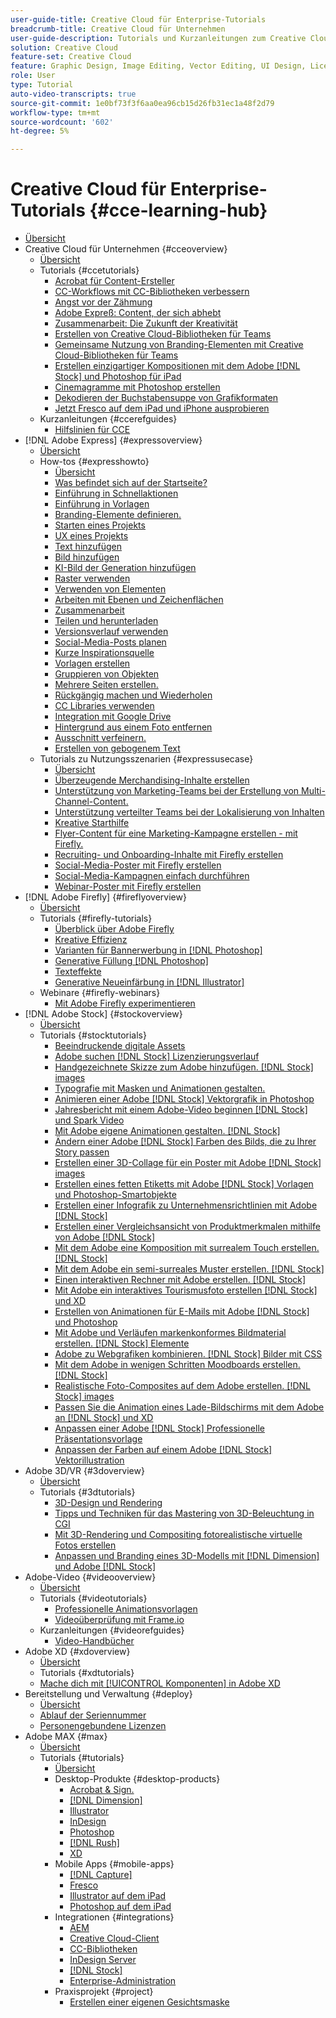 ```yaml
---
user-guide-title: Creative Cloud für Enterprise-Tutorials
breadcrumb-title: Creative Cloud für Unternehmen
user-guide-description: Tutorials und Kurzanleitungen zum Creative Cloud für Unternehmen
solution: Creative Cloud
feature-set: Creative Cloud
feature: Graphic Design, Image Editing, Vector Editing, UI Design, Licensable Assets, Gen AI, Video Editing, 3D
role: User
type: Tutorial
auto-video-transcripts: true
source-git-commit: 1e0bf73f3f6aa0ea96cb15d26fb31ec1a48f2d79
workflow-type: tm+mt
source-wordcount: '602'
ht-degree: 5%

---
```



# Creative Cloud für Enterprise-Tutorials {#cce-learning-hub}

+ [Übersicht](overview.md)
+ Creative Cloud für Unternehmen {#cceoverview}
   + [Übersicht](cce/overview-cce.md)
   + Tutorials {#ccetutorials}
      + [Acrobat für Content-Ersteller](cce/acrobat-content-creators.md)
      + [CC-Workflows mit CC-Bibliotheken verbessern](cce/cc-workflows-cc-libraries.md)
      + [Angst vor der Zähmung](cce/taming-type-anxiety.md)
      + [Adobe Expreß: Content, der sich abhebt](cce/adobe-express-content-that-stands-out.md)
      + [Zusammenarbeit: Die Zukunft der Kreativität](cce/collaboration-the-future-of-creativity.md)
      + [Erstellen von Creative Cloud-Bibliotheken für Teams](cce/ccteamlibraries.md)
      + [Gemeinsame Nutzung von Branding-Elementen mit Creative Cloud-Bibliotheken für Teams](cce/sharecclibraries.md)
      + [Erstellen einzigartiger Kompositionen mit dem Adobe [!DNL Stock] und Photoshop für iPad](cce/compositepsipad.md)
      + [Cinemagramme mit Photoshop erstellen](cce/cinemagraphps.md)
      + [Dekodieren der Buchstabensuppe von Grafikformaten](cce/alphabetsoup.md)
      + [Jetzt Fresco auf dem iPad und iPhone ausprobieren](cce/frescoworkshop.md)
   + Kurzanleitungen {#ccerefguides}
      + [Hilfslinien für CCE](quick-reference/overview-ref.md)
+ [!DNL Adobe Express] {#expressoverview}
   + [Übersicht](express/overview-express.md)
   + How-tos {#expresshowto}
      + [Übersicht](express/overview-express-how-to.md)
      + [Was befindet sich auf der Startseite?](express/get-started.md)
      + [Einführung in Schnellaktionen](express/quick-actions.md)
      + [Einführung in Vorlagen](express/introduction-templates.md)
      + [Branding-Elemente definieren.](express/brand.md)
      + [Starten eines Projekts](express/new-project.md)
      + [UX eines Projekts](express/workspace.md)
      + [Text hinzufügen](express/text-effects.md)
      + [Bild hinzufügen](express/image-effects.md)
      + [KI-Bild der Generation hinzufügen](express/add-gen-ai-image.md)
      + [Raster verwenden](express/grids.md)
      + [Verwenden von Elementen](express/add-design-assets.md)
      + [Arbeiten mit Ebenen und Zeichenflächen](express/layers.md)
      + [Zusammenarbeit](express/collaborate.md)
      + [Teilen und herunterladen](express/share.md)
      + [Versionsverlauf verwenden](express/version-history.md)
      + [Social-Media-Posts planen](express/schedule.md)
      + [Kurze Inspirationsquelle](express/get-inspiration.md)
      + [Vorlagen erstellen](express/create-templates.md)
      + [Gruppieren von Objekten](express/group-objects.md)
      + [Mehrere Seiten erstellen.](express/multiple-pages.md)
      + [Rückgängig machen und Wiederholen](express/undo-redo.md)
      + [CC Libraries verwenden](express/cc-libraries.md)
      + [Integration mit Google Drive](express/google-drive.md)
      + [Hintergrund aus einem Foto entfernen](express/remove-background.md)
      + [Ausschnitt verfeinern.](express/refine-cutout.md)
      + [Erstellen von gebogenem Text](express/create-curved-text.md)
   + Tutorials zu Nutzungsszenarien {#expressusecase}
      + [Übersicht](express/overview-express-use-case-tutorials.md)
      + [Überzeugende Merchandising-Inhalte erstellen](express/compelling-merchandise.md)
      + [Unterstützung von Marketing-Teams bei der Erstellung von Multi-Channel-Content.](express/multi-channel-marketing-content.md)
      + [Unterstützung verteilter Teams bei der Lokalisierung von Inhalten](express/localized-marketing-content.md)
      + [Kreative Starthilfe](express/jumpstart-ideation.md)
      + [Flyer-Content für eine Marketing-Kampagne erstellen - mit Firefly.](express/create-local-marketing.md)
      + [Recruiting- und Onboarding-Inhalte mit Firefly erstellen](express/create-on-boarding.md)
      + [Social-Media-Poster mit Firefly erstellen](express/create-social-posters.md)
      + [Social-Media-Kampagnen einfach durchführen](express/create-blog-graphics.md)
      + [Webinar-Poster mit Firefly erstellen](express/create-webinar-poster.md)
+ [!DNL Adobe Firefly] {#fireflyoverview}
   + [Übersicht](firefly/overview-firefly.md)
   + Tutorials {#firefly-tutorials}
      + [Überblick über Adobe Firefly](firefly/overview-of-firefly.md)
      + [Kreative Effizienz](firefly/enable-creative-efficiency.md)
      + [Varianten für Bannerwerbung in [!DNL Photoshop]](firefly/web-banner-ad.md)
      + [Generative Füllung [!DNL Photoshop]](firefly/generative-fill.md)
      + [Texteffekte](firefly/text-effects.md)
      + [Generative Neueinfärbung in [!DNL Illustrator]](firefly/generative-recolor.md)
   + Webinare {#firefly-webinars}
      + [Mit Adobe Firefly experimentieren](firefly/webinar-experimenting.md)
+ [!DNL Adobe Stock] {#stockoverview}
   + [Übersicht](stock/overview-stock.md)
   + Tutorials {#stocktutorials}
      + [Beeindruckende digitale Assets](stock/stunning-digital-assets.md)
      + [Adobe suchen [!DNL Stock] Lizenzierungsverlauf](stock/searchstock.md)
      + [Handgezeichnete Skizze zum Adobe hinzufügen. [!DNL Stock] images](stock/handdrawn.md)
      + [Typografie mit Masken und Animationen gestalten.](stock/flairtypography.md)
      + [Animieren einer Adobe [!DNL Stock] Vektorgrafik in Photoshop](stock/animatevector.md)
      + [Jahresbericht mit einem Adobe-Video beginnen [!DNL Stock] und Spark Video](stock/annualreport.md)
      + [Mit Adobe eigene Animationen gestalten. [!DNL Stock]](stock/customanimations.md)
      + [Ändern einer Adobe [!DNL Stock] Farben des Bilds, die zu Ihrer Story passen](stock/changecolors.md)
      + [Erstellen einer 3D-Collage für ein Poster mit Adobe [!DNL Stock] images](stock/collage.md)
      + [Erstellen eines fetten Etiketts mit Adobe [!DNL Stock] Vorlagen und Photoshop-Smartobjekte](stock/boldlabel.md)
      + [Erstellen einer Infografik zu Unternehmensrichtlinien mit Adobe [!DNL Stock]](stock/infographic.md)
      + [Erstellen einer Vergleichsansicht von Produktmerkmalen mithilfe von Adobe [!DNL Stock]](stock/featurecomparison.md)
      + [Mit dem Adobe eine Komposition mit surrealem Touch erstellen. [!DNL Stock]](stock/surrealcomposite.md)
      + [Mit dem Adobe ein semi-surreales Muster erstellen. [!DNL Stock]](stock/surrealpattern.md)
      + [Einen interaktiven Rechner mit Adobe erstellen. [!DNL Stock]](stock/productconfigurator.md)
      + [Mit Adobe ein interaktives Tourismusfoto erstellen [!DNL Stock] und XD](stock/interactivetourismphoto.md)
      + [Erstellen von Animationen für E-Mails mit Adobe [!DNL Stock] und Photoshop](stock/animationemail.md)
      + [Mit Adobe und Verläufen markenkonformes Bildmaterial erstellen. [!DNL Stock] Elemente](stock/brandgradients.md)
      + [Adobe zu Webgrafiken kombinieren. [!DNL Stock] Bilder mit CSS](stock/webgraphics.md)
      + [Mit dem Adobe in wenigen Schritten Moodboards erstellen. [!DNL Stock]](stock/moodboard.md)
      + [Realistische Foto-Composites auf dem Adobe erstellen. [!DNL Stock] images](stock/realisticcomposite.md)
      + [Passen Sie die Animation eines Lade-Bildschirms mit dem Adobe an [!DNL Stock] und XD](stock/loadingscreen.md)
      + [Anpassen einer Adobe [!DNL Stock] Professionelle Präsentationsvorlage](stock/presentationtemplate.md)
      + [Anpassen der Farben auf einem Adobe [!DNL Stock] Vektorillustration](stock/customizecolors.md)
+ Adobe 3D/VR {#3doverview}
   + [Übersicht](3di/overview-3di.md)
   + Tutorials {#3dtutorials}
      + [3D-Design und Rendering](3di/substance-3d-stager.md)
      + [Tipps und Techniken für das Mastering von 3D-Beleuchtung in CGI](3di/mastering3dlighting.md)
      + [Mit 3D-Rendering und Compositing fotorealistische virtuelle Fotos erstellen](3di/photorealistic.md)
      + [Anpassen und Branding eines 3D-Modells mit [!DNL Dimension] und Adobe [!DNL Stock]](3di/3ddimensionstock.md)
+ Adobe-Video {#videooverview}
   + [Übersicht](dva/overview-dva.md)
   + Tutorials {#videotutorials}
      + [Professionelle Animationsvorlagen](dva/motion-graphics-templates.md)
      + [Videoüberprüfung mit Frame.io](dva/video-review-frame-io.md)
   + Kurzanleitungen {#videorefguides}
      + [Video-Handbücher](dva/overview-dva-ref.md)
+ Adobe XD {#xdoverview}
   + [Übersicht](xd/overview-xd.md)
   + Tutorials {#xdtutorials}
   + [Mache dich mit [!UICONTROL Komponenten] in Adobe XD](xd/components.md)
+ Bereitstellung und Verwaltung {#deploy}
   + [Übersicht](deploy/overview-deploy.md)
   + [Ablauf der Seriennummer](deploy/cceserial.md)
   + [Personengebundene Lizenzen](deploy/nameduserlicensing.md)
+ Adobe MAX {#max}
   + [Übersicht](max/overview-max.md)
   + Tutorials {#tutorials}
      + [Übersicht](max/maxtutorials.md)
      + Desktop-Produkte {#desktop-products}
         + [Acrobat &amp; Sign.](max/acrobat-sign.md)
         + [[!DNL Dimension]](max/dimension.md)
         + [Illustrator](max/illustrator.md)
         + [InDesign](max/indesign.md)
         + [Photoshop](max/photoshop.md)
         + [[!DNL Rush]](max/rush.md)
         + [XD](max/xd.md)
      + Mobile Apps {#mobile-apps}
         + [[!DNL Capture]](max/capture.md)
         + [Fresco](max/fresco.md)
         + [Illustrator auf dem iPad](max/illustratoripad.md)
         + [Photoshop auf dem iPad](max/photoshopipad.md)
      + Integrationen {#integrations}
         + [AEM](max/aem.md)
         + [Creative Cloud-Client](max/creativeclouddesktopapp.md)
         + [CC-Bibliotheken](max/cclibraries.md)
         + [InDesign Server](max/indesignserver.md)
         + [[!DNL Stock]](max/stock.md)
         + [Enterprise-Administration](max/enterprise.md)
      + Praxisprojekt {#project}
         + [Erstellen einer eigenen Gesichtsmaske](max/handsonproject.md)